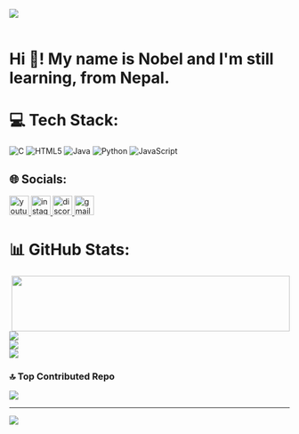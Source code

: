 <img align="left" hei src="https://i.pinimg.com/originals/dc/3e/cd/dc3ecdab0fa15f3bd29d1e20718648e6.gif"  /><br/>
<br clear="both">

<h1 align="left">Hi 👋! My name is Nobel and I'm still learning, from Nepal.</h1>

# 💻 Tech Stack:
![C](https://img.shields.io/badge/c-%2300599C.svg?style=for-the-badge&logo=c&logoColor=white) ![HTML5](https://img.shields.io/badge/html5-%23E34F26.svg?style=for-the-badge&logo=html5&logoColor=white) ![Java](https://img.shields.io/badge/java-%23ED8B00.svg?style=for-the-badge&logo=openjdk&logoColor=white) ![Python](https://img.shields.io/badge/python-3670A0?style=for-the-badge&logo=python&logoColor=ffdd54) ![JavaScript](https://img.shields.io/badge/javascript-%23323330.svg?style=for-the-badge&logo=javascript&logoColor=%23F7DF1E)
## 🌐 Socials:
<div align="left">
  <a href="https://www.youtube.com/@mrneol5701" target="_blank">
    <img src="https://img.shields.io/static/v1?message=Youtube&logo=youtube&label=&color=FF0000&logoColor=white&labelColor=&style=for-the-badge" height="35" alt="youtube logo"  />
  </a>
  <a href="https://www.instagram.com/larablebon07/" target="_blank">
    <img src="https://img.shields.io/static/v1?message=Instagram&logo=instagram&label=&color=E4405F&logoColor=white&labelColor=&style=for-the-badge" height="35" alt="instagram logo"  />
  </a>
  <a href="discord.com/_nob3l/" target="_blank">
    <img src="https://img.shields.io/static/v1?message=Discord&logo=discord&label=&color=7289DA&logoColor=white&labelColor=&style=for-the-badge" height="35" alt="discord logo"  />
  </a>
  <a href="https://myaccount.google.com/?utm_source=OGB&utm_medium=app" target="_blank">
    <img src="https://img.shields.io/static/v1?message=Gmail&logo=gmail&label=&color=D14836&logoColor=white&labelColor=&style=for-the-badge" height="35" alt="gmail logo"  />
  </a>
</div>


# 📊 GitHub Stats:
<img align="right" height="100" width="500" src="https://media4.giphy.com/media/v1.Y2lkPTc5MGI3NjExZ3p3OWZzcnFvb2YzNmpjNnA1eWtlMXdrMmxvbjIxa2RjZjQxaDhyMSZlcD12MV9pbnRlcm5hbF9naWZfYnlfaWQmY3Q9Zw/bGgsc5mWoryfgKBx1u/giphy.gif"  /><br/>
![](https://github-readme-stats.vercel.app/api?username=NobelB07&theme=rose&hide_border=false&include_all_commits=false&count_private=false)<br/>
![](https://nirzak-streak-stats.vercel.app/?user=NobelB07&theme=rose&hide_border=false)<br/>
![](https://github-readme-stats.vercel.app/api/top-langs/?username=NobelB07&theme=rose&hide_border=false&include_all_commits=false&count_private=false&layout=compact)


### 🔝 Top Contributed Repo
![](https://github-contributor-stats.vercel.app/api?username=NobelB07&limit=5&theme=rose&combine_all_yearly_contributions=true)

---
[![](https://visitcount.itsvg.in/api?id=NobelB07&icon=0&color=10)](https://visitcount.itsvg.in)

<!-- Proudly created with GPRM ( https://gprm.itsvg.in ) -->
